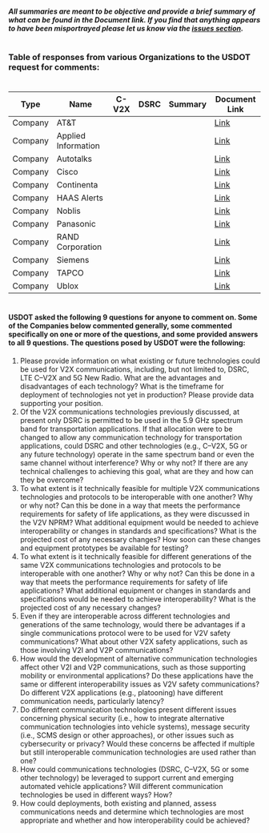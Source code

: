 ##### All summaries are meant to be objective and provide a brief summary of what can be found in the Document link. If you find that anything appears to have been misportrayed please let us know via the [issues section](https://github.com/lslangley/CV_Comments/issues).
#
#
#

### Table of responses from various Organizations to the USDOT request for comments:

#
Type | Name | C-V2X | DSRC | Summary | Document Link
---- | ---- | ---- | ---- | ---- | ---- |
Company | AT&T | | | | [Link](https://github.com/lslangley/CV_Comments/blob/master/Companies/Comment_from_AT_T_Services%2C_Inc_.pdf)
Company | Applied Information | | | | [Link](https://github.com/lslangley/CV_Comments/blob/master/Companies/Comment_from_Applied_Information_Inc_.pdf)
Company | Autotalks | | | | [Link](https://github.com/lslangley/CV_Comments/blob/master/Companies/Comment_from_Autotalks.pdf)
Company | Cisco | | | | [Link](https://github.com/lslangley/CV_Comments/blob/master/Companies/Comment_from_Cisco_Systems%2C_Inc_.pdf)
Company | Continenta| | | | [Link](https://github.com/lslangley/CV_Comments/blob/master/Companies/Comment_from_Continental.pdf)
Company | HAAS Alerts | | | | [Link](https://github.com/lslangley/CV_Comments/blob/master/Companies/Comment_from_HAAS_Alert.pdf)
Company | Noblis | | | | [Link](https://github.com/lslangley/CV_Comments/blob/master/Companies/Comment_from_Noblis.pdf)
Company | Panasonic | | | | [Link](https://github.com/lslangley/CV_Comments/blob/master/Companies/Comment_from_Panasonic_Corporation_of_North_America.pdf)
Company | RAND Corporation | | | | [Link](https://github.com/lslangley/CV_Comments/blob/master/Companies/NCTA_-_The_Internet_Television_Association_-_Attachment_-_RAND_Corporation_Analysis.pdf)
Company | Siemens | | | | [Link](https://github.com/lslangley/CV_Comments/blob/master/Companies/Comment_from_Siemens_Mobility_Inc_.pdf)
Company | TAPCO | | | | [Link](https://github.com/lslangley/CV_Comments/blob/master/Companies/Comment_from_TAPCO.pdf)
Company | Ublox | | | | [Link](https://github.com/lslangley/CV_Comments/blob/master/Companies/Comment_from_u-blox_America_Inc_.pdf)

#
#

#### USDOT asked the following 9 questions for anyone to comment on. Some of the Companies below commented generally, some commented specifically on one or more of the questions, and some provided answers to all 9 questions. The questions posed by USDOT were the following:

1. Please provide information on what existing or future technologies could be used for V2X communications, including, but not limited to, DSRC, LTE C–V2X and 5G New Radio. What are the advantages and disadvantages of each technology? What is the timeframe for deployment of technologies not yet in production? Please provide data supporting your position.
2. Of the V2X communications technologies previously discussed, at present only DSRC is permitted to be used in the 5.9 GHz spectrum band for transportation applications. If that allocation were to be changed to allow any communication technology for transportation applications, could DSRC and other technologies (e.g., C–V2X, 5G or any future technology) operate in the same spectrum band or even the same channel without interference? Why or why not? If there are any technical challenges to achieving this goal, what are they and how can they be overcome?
3. To what extent is it technically feasible for multiple V2X communications technologies and protocols to be interoperable with one another? Why or why not? Can this be done in a way that meets the performance requirements for safety of life applications, as they were discussed in the V2V NPRM? What additional equipment would be needed to achieve interoperability or changes in standards and specifications? What is the projected cost of any necessary changes? How soon can these changes and equipment prototypes be available for testing?
4. To what extent is it technically feasible for different generations of the same V2X communications technologies and protocols to be interoperable with one another? Why or why not? Can this be done in a way that meets the performance requirements for safety of life applications? What additional equipment or changes in standards and specifications would be needed to achieve interoperability? What is the projected cost of any necessary changes?
5. Even if they are interoperable across different technologies and generations of the same technology, would there be advantages if a single communications protocol were to be used for V2V safety communications? What about other V2X safety applications, such as those involving V2I and V2P communications?
6. How would the development of alternative communication technologies affect other V2I and V2P communications, such as those supporting mobility or environmental applications? Do these applications have the same or different interoperability issues as V2V safety communications? Do different V2X applications (e.g., platooning) have different communication needs, particularly latency?
7. Do different communication technologies present different issues concerning physical security (i.e., how to integrate alternative communication technologies into vehicle systems), message security (i.e., SCMS design or other approaches), or other issues such as cybersecurity or privacy? Would these concerns be affected if multiple but still interoperable communication technologies are used rather than one?
8. How could communications technologies (DSRC, C–V2X, 5G or some other technology) be leveraged to support current and emerging automated vehicle applications? Will different communication technologies be used in different ways? How?
9. How could deployments, both existing and planned, assess communications needs and determine which technologies are most appropriate and whether and how interoperability could be achieved?
